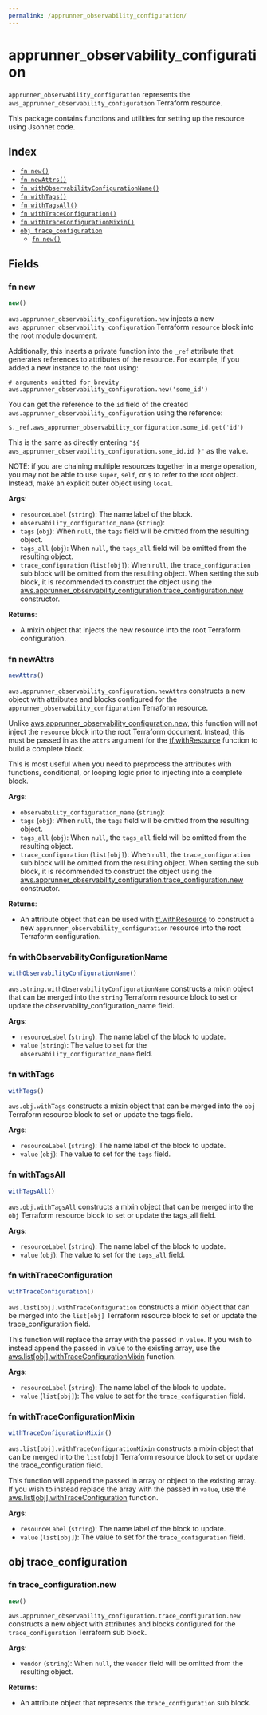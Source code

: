 ```yaml
---
permalink: /apprunner_observability_configuration/
---
```


# apprunner_observability_configuration

`apprunner_observability_configuration` represents the `aws_apprunner_observability_configuration` Terraform resource.



This package contains functions and utilities for setting up the resource using Jsonnet code.


## Index

* [`fn new()`](#fn-new)
* [`fn newAttrs()`](#fn-newattrs)
* [`fn withObservabilityConfigurationName()`](#fn-withobservabilityconfigurationname)
* [`fn withTags()`](#fn-withtags)
* [`fn withTagsAll()`](#fn-withtagsall)
* [`fn withTraceConfiguration()`](#fn-withtraceconfiguration)
* [`fn withTraceConfigurationMixin()`](#fn-withtraceconfigurationmixin)
* [`obj trace_configuration`](#obj-trace_configuration)
  * [`fn new()`](#fn-trace_configurationnew)

## Fields

### fn new

```ts
new()
```


`aws.apprunner_observability_configuration.new` injects a new `aws_apprunner_observability_configuration` Terraform `resource`
block into the root module document.

Additionally, this inserts a private function into the `_ref` attribute that generates references to attributes of the
resource. For example, if you added a new instance to the root using:

    # arguments omitted for brevity
    aws.apprunner_observability_configuration.new('some_id')

You can get the reference to the `id` field of the created `aws.apprunner_observability_configuration` using the reference:

    $._ref.aws_apprunner_observability_configuration.some_id.get('id')

This is the same as directly entering `"${ aws_apprunner_observability_configuration.some_id.id }"` as the value.

NOTE: if you are chaining multiple resources together in a merge operation, you may not be able to use `super`, `self`,
or `$` to refer to the root object. Instead, make an explicit outer object using `local`.

**Args**:
  - `resourceLabel` (`string`): The name label of the block.
  - `observability_configuration_name` (`string`): 
  - `tags` (`obj`):  When `null`, the `tags` field will be omitted from the resulting object.
  - `tags_all` (`obj`):  When `null`, the `tags_all` field will be omitted from the resulting object.
  - `trace_configuration` (`list[obj]`):  When `null`, the `trace_configuration` sub block will be omitted from the resulting object. When setting the sub block, it is recommended to construct the object using the [aws.apprunner_observability_configuration.trace_configuration.new](#fn-apprunnerobservabilityconfigurationtraceconfigurationnew) constructor.

**Returns**:
- A mixin object that injects the new resource into the root Terraform configuration.


### fn newAttrs

```ts
newAttrs()
```


`aws.apprunner_observability_configuration.newAttrs` constructs a new object with attributes and blocks configured for the `apprunner_observability_configuration`
Terraform resource.

Unlike [aws.apprunner_observability_configuration.new](#fn-apprunnerobservabilityconfigurationnew), this function will not inject the `resource`
block into the root Terraform document. Instead, this must be passed in as the `attrs` argument for the
[tf.withResource](https://github.com/tf-libsonnet/core/tree/main/docs#fn-withresource) function to build a complete block.

This is most useful when you need to preprocess the attributes with functions, conditional, or looping logic prior to
injecting into a complete block.

**Args**:
  - `observability_configuration_name` (`string`): 
  - `tags` (`obj`):  When `null`, the `tags` field will be omitted from the resulting object.
  - `tags_all` (`obj`):  When `null`, the `tags_all` field will be omitted from the resulting object.
  - `trace_configuration` (`list[obj]`):  When `null`, the `trace_configuration` sub block will be omitted from the resulting object. When setting the sub block, it is recommended to construct the object using the [aws.apprunner_observability_configuration.trace_configuration.new](#fn-apprunnerobservabilityconfigurationtraceconfigurationnew) constructor.

**Returns**:
  - An attribute object that can be used with [tf.withResource](https://github.com/tf-libsonnet/core/tree/main/docs#fn-withresource) to construct a new `apprunner_observability_configuration` resource into the root Terraform configuration.


### fn withObservabilityConfigurationName

```ts
withObservabilityConfigurationName()
```

`aws.string.withObservabilityConfigurationName` constructs a mixin object that can be merged into the `string`
Terraform resource block to set or update the observability_configuration_name field.



**Args**:
  - `resourceLabel` (`string`): The name label of the block to update.
  - `value` (`string`): The value to set for the `observability_configuration_name` field.


### fn withTags

```ts
withTags()
```

`aws.obj.withTags` constructs a mixin object that can be merged into the `obj`
Terraform resource block to set or update the tags field.



**Args**:
  - `resourceLabel` (`string`): The name label of the block to update.
  - `value` (`obj`): The value to set for the `tags` field.


### fn withTagsAll

```ts
withTagsAll()
```

`aws.obj.withTagsAll` constructs a mixin object that can be merged into the `obj`
Terraform resource block to set or update the tags_all field.



**Args**:
  - `resourceLabel` (`string`): The name label of the block to update.
  - `value` (`obj`): The value to set for the `tags_all` field.


### fn withTraceConfiguration

```ts
withTraceConfiguration()
```

`aws.list[obj].withTraceConfiguration` constructs a mixin object that can be merged into the `list[obj]`
Terraform resource block to set or update the trace_configuration field.

This function will replace the array with the passed in `value`. If you wish to instead append the
passed in value to the existing array, use the [aws.list[obj].withTraceConfigurationMixin](TODO) function.


**Args**:
  - `resourceLabel` (`string`): The name label of the block to update.
  - `value` (`list[obj]`): The value to set for the `trace_configuration` field.


### fn withTraceConfigurationMixin

```ts
withTraceConfigurationMixin()
```

`aws.list[obj].withTraceConfigurationMixin` constructs a mixin object that can be merged into the `list[obj]`
Terraform resource block to set or update the trace_configuration field.

This function will append the passed in array or object to the existing array. If you wish
to instead replace the array with the passed in `value`, use the [aws.list[obj].withTraceConfiguration](TODO)
function.


**Args**:
  - `resourceLabel` (`string`): The name label of the block to update.
  - `value` (`list[obj]`): The value to set for the `trace_configuration` field.


## obj trace_configuration



### fn trace_configuration.new

```ts
new()
```


`aws.apprunner_observability_configuration.trace_configuration.new` constructs a new object with attributes and blocks configured for the `trace_configuration`
Terraform sub block.



**Args**:
  - `vendor` (`string`):  When `null`, the `vendor` field will be omitted from the resulting object.

**Returns**:
  - An attribute object that represents the `trace_configuration` sub block.
